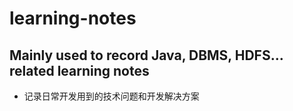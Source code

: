 # learning-notes
Mainly used to record Java, DBMS, HDFS... related learning notes
---
- 记录日常开发用到的技术问题和开发解决方案
